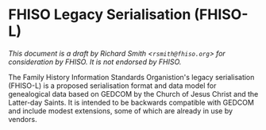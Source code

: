 # FHISO Legacy Serialisation (FHISO-L)

*This document is a draft by Richard Smith <`rsmith@fhiso.org`> for
consideration by FHISO.  It is not endorsed by FHISO.*

The Family History Information Standards Organistion's legacy serialisation
(FHISO-L) is a proposed serialisation format and data model for genealogical 
data based on GEDCOM by the Church of Jesus Christ and the Latter-day Saints.
It is intended to be backwards compatible with GEDCOM and include modest 
extensions, some of which are already in use by vendors.

